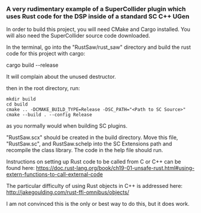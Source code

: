 ### A very rudimentary example of a SuperCollider plugin which uses Rust code for the DSP inside of a standard SC C++ UGen

In order to build this project, you will need CMake and Cargo installed. You will also need the SuperCollider source code downloaded.

In the terminal, go into the "RustSaw/rust_saw" directory and build the rust code for this project with cargo:

cargo build --release

It will complain about the unused destructor.

then in the root directory, run:

```
mkdir build
cd build
cmake .. -DCMAKE_BUILD_TYPE=Release -DSC_PATH="<Path to SC Source>"
cmake --build . --config Release
```

as you normally would when building SC plugins.

"RustSaw.scx" should be created in the build directory. Move this file, "RustSaw.sc", and RustSaw.schelp into the SC Extensions path and recompile the class library. The code in the help file should run.


Instructions on setting up Rust code to be called from C or C++ can be found here:
https://doc.rust-lang.org/book/ch19-01-unsafe-rust.html#using-extern-functions-to-call-external-code

The particular difficulty of using Rust objects in C++ is addressed here:
http://jakegoulding.com/rust-ffi-omnibus/objects/

I am not convinced this is the only or best way to do this, but it does work.